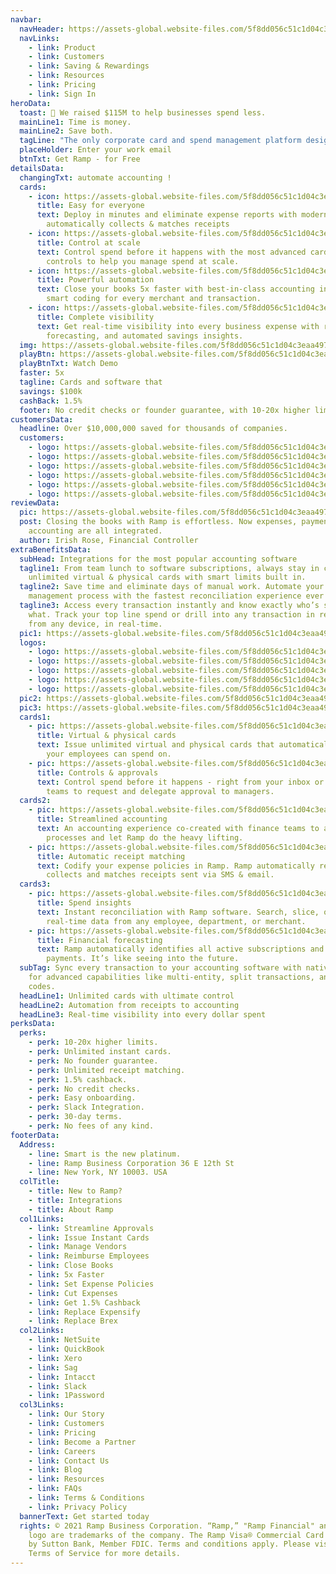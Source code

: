 ```yaml
---
navbar:
  navHeader: https://assets-global.website-files.com/5f8dd056c51c1d04c3eaa497/5fe268cd0a4b579cf22e3975_ramp-circle-logo.png
  navLinks:
    - link: Product
    - link: Customers
    - link: Saving & Rewardings
    - link: Resources
    - link: Pricing
    - link: Sign In
heroData:
  toast: 🥂 We raised $115M to help businesses spend less.
  mainLine1: Time is money.
  mainLine2: Save both.
  tagLine: "The only corporate card and spend management platform designed to help you "
  placeHolder: Enter your work email
  btnTxt: Get Ramp - for Free
detailsData:
  changingTxt: automate accounting !
  cards:
    - icon: https://assets-global.website-files.com/5f8dd056c51c1d04c3eaa497/5fcfde7c1abd2eebfc82f01a_acc.svg
      title: Easy for everyone
      text: Deploy in minutes and eliminate expense reports with modern software that
        automatically collects & matches receipts
    - icon: https://assets-global.website-files.com/5f8dd056c51c1d04c3eaa497/5fcfdf86e166a4013a89bc99_reimburse.svg
      title: Control at scale
      text: Control spend before it happens with the most advanced card and category
        controls to help you manage spend at scale.
    - icon: https://assets-global.website-files.com/5f8dd056c51c1d04c3eaa497/5fcfdf77f962d9bca92b8230_expense-policies.svg
      title: Powerful automation
      text: Close your books 5x faster with best-in-class accounting integrations and
        smart coding for every merchant and transaction.
    - icon: https://assets-global.website-files.com/5f8dd056c51c1d04c3eaa497/5fcfdedc343111f569fe7d85_streamlined.svg
      title: Complete visibility
      text: Get real-time visibility into every business expense with reporting,
        forecasting, and automated savings insights.
  img: https://assets-global.website-files.com/5f8dd056c51c1d04c3eaa497/606b9551dbc1598d67339954_new-video-player-stock.png
  playBtn: https://assets-global.website-files.com/5f8dd056c51c1d04c3eaa497/606caabb8c7fe8647e7c01a3_play-circle-filled.svg
  playBtnTxt: Watch Demo
  faster: 5x
  tagline: Cards and software that
  savings: $100k
  cashBack: 1.5%
  footer: No credit checks or founder guarantee, with 10-20x higher limits.
customersData:
  headline: Over $10,000,000 saved for thousands of companies.
  customers:
    - logo: https://assets-global.website-files.com/5f8dd056c51c1d04c3eaa497/605f79c123692b5a9d778b39_frame-clickup.png
    - logo: https://assets-global.website-files.com/5f8dd056c51c1d04c3eaa497/605f7a45e5454a8e5f1c8628_frame-ro.png
    - logo: https://assets-global.website-files.com/5f8dd056c51c1d04c3eaa497/605f7abc2dfa60f670b4abd6_frame-italic.png
    - logo: https://assets-global.website-files.com/5f8dd056c51c1d04c3eaa497/605f7b00102fdba7761c9d08_frame-mode.png
    - logo: https://assets-global.website-files.com/5f8dd056c51c1d04c3eaa497/605f7b005c46963fef754d4b_frame-better.png
    - logo: https://assets-global.website-files.com/5f8dd056c51c1d04c3eaa497/605f7b019c5aa532e552bbbf_frame-planned-parenthood.png
reviewData:
  pic: https://assets-global.website-files.com/5f8dd056c51c1d04c3eaa497/605f83d51d29843b1b3664b3_eight-sleep-case-study.png
  post: Closing the books with Ramp is effortless. Now expenses, payments, and
    accounting are all integrated.
  author: Irish Rose, Financial Controller
extraBenefitsData:
  subHead: Integrations for the most popular accounting software
  tagline1: From team lunch to software subscriptions, always stay in control. Get
    unlimited virtual & physical cards with smart limits built in.
  tagline2: Save time and eliminate days of manual work. Automate your expense
    management process with the fastest reconciliation experience ever made.
  tagline3: Access every transaction instantly and know exactly who’s spending on
    what. Track your top line spend or drill into any transaction in real time.
    from any device, in real-time.
  pic1: https://assets-global.website-files.com/5f8dd056c51c1d04c3eaa497/606c7e2acc754d711fb7ddd4_unlimited-cards-feature.png
  logos:
    - logo: https://assets-global.website-files.com/5f8dd056c51c1d04c3eaa497/5fcfc20dacc5a271a9c70297_Netsuite.jpg
    - logo: https://assets-global.website-files.com/5f8dd056c51c1d04c3eaa497/5fcfc1fcc98b745df70b766c_Sage.jpg
    - logo: https://assets-global.website-files.com/5f8dd056c51c1d04c3eaa497/5fcfc21b800b3c19f92edef5_QuickBooks.jpg
    - logo: https://assets-global.website-files.com/5f8dd056c51c1d04c3eaa497/5fcfc22d517dbaa029234f1c_Xero.jpg
    - logo: https://assets-global.website-files.com/5f8dd056c51c1d04c3eaa497/5fcfc36ed243e684e6d55067_100%20others.jpg
  pic2: https://assets-global.website-files.com/5f8dd056c51c1d04c3eaa497/5fd03a0d243fe06fa6bf2102_Accounting%20Hero.png
  pic3: https://assets-global.website-files.com/5f8dd056c51c1d04c3eaa497/5fd038dc9175740a2857131d_Transactions%20Hero.png
  cards1:
    - pic: https://assets-global.website-files.com/5f8dd056c51c1d04c3eaa497/5fcfde7c1abd2eebfc82f01a_acc.svg
      title: Virtual & physical cards
      text: Issue unlimited virtual and physical cards that automatically control what
        your employees can spend on.
    - pic: https://assets-global.website-files.com/5f8dd056c51c1d04c3eaa497/5fcfdedc343111f569fe7d85_streamlined.svg
      title: Controls & approvals
      text: Control spend before it happens - right from your inbox or Slack. Empower
        teams to request and delegate approval to managers.
  cards2:
    - pic: https://assets-global.website-files.com/5f8dd056c51c1d04c3eaa497/5fa46322f80edcb058188c79_accounting.svg
      title: Streamlined accounting
      text: An accounting experience co-created with finance teams to automate manual
        processes and let Ramp do the heavy lifting.
    - pic: https://assets-global.website-files.com/5f8dd056c51c1d04c3eaa497/5fcfdf77f962d9bca92b8230_expense-policies.svg
      title: Automatic receipt matching
      text: Codify your expense policies in Ramp. Ramp automatically requests,
        collects and matches receipts sent via SMS & email.
  cards3:
    - pic: https://assets-global.website-files.com/5f8dd056c51c1d04c3eaa497/5fcfe00e0a5f6c06bcde4ada_visibility.svg
      title: Spend insights
      text: Instant reconciliation with Ramp software. Search, slice, or download
        real-time data from any employee, department, or merchant.
    - pic: https://assets-global.website-files.com/5f8dd056c51c1d04c3eaa497/5fa46322f80edc4906188c76_version-control.svg
      title: Financial forecasting
      text: Ramp automatically identifies all active subscriptions and upcoming
        payments. It’s like seeing into the future.
  subTag: Sync every transaction to your accounting software with native support
    for advanced capabilities like multi-entity, split transactions, and project
    codes.
  headLine1: Unlimited cards with ultimate control
  headLine2: Automation from receipts to accounting
  headLine3: Real-time visibility into every dollar spent
perksData:
  perks:
    - perk: 10-20x higher limits.
    - perk: Unlimited instant cards.
    - perk: No founder guarantee.
    - perk: Unlimited receipt matching.
    - perk: 1.5% cashback.
    - perk: No credit checks.
    - perk: Easy onboarding.
    - perk: Slack Integration.
    - perk: 30-day terms.
    - perk: No fees of any kind.
footerData:
  Address:
    - line: Smart is the new platinum.
    - line: Ramp Business Corporation 36 E 12th St
    - line: New York, NY 10003. USA
  colTitle:
    - title: New to Ramp?
    - title: Integrations
    - title: About Ramp
  col1Links:
    - link: Streamline Approvals
    - link: Issue Instant Cards
    - link: Manage Vendors
    - link: Reimburse Employees
    - link: Close Books
    - link: 5x Faster
    - link: Set Expense Policies
    - link: Cut Expenses
    - link: Get 1.5% Cashback
    - link: Replace Expensify
    - link: Replace Brex
  col2Links:
    - link: NetSuite
    - link: QuickBook
    - link: Xero
    - link: Sag
    - link: Intacct
    - link: Slack
    - link: 1Password
  col3Links:
    - link: Our Story
    - link: Customers
    - link: Pricing
    - link: Become a Partner
    - link: Careers
    - link: Contact Us
    - link: Blog
    - link: Resources
    - link: FAQs
    - link: Terms & Conditions
    - link: Privacy Policy
  bannerText: Get started today
  rights: © 2021 Ramp Business Corporation. “Ramp,” "Ramp Financial" and the Ramp
    logo are trademarks of the company. The Ramp Visa® Commercial Card is issued
    by Sutton Bank, Member FDIC. Terms and conditions apply. Please visit our
    Terms of Service for more details.
---
```

